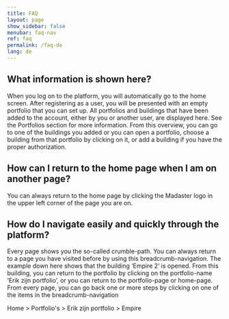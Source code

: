 ```yaml
---
title: FAQ
layout: page
show_sidebar: false
menubar: faq-nav
ref: faq
permalink: /faq-de
lang: de
---
```


## What information is shown here?
When you log on to the platform, you will automatically go to the home screen. After registering as a user, you will be presented with an empty portfolio that you can set up. All portfolios and buildings that have been added to the account, either by you or another user, are displayed here. See the Portfolios section for more information. From this overview, you can go to one of the buildings you added or you can open a portfolio, choose a building from that portfolio by clicking on it, or add a building if you have the proper authorization.

## How can I return to the home page when I am on another page?
You can always return to the home page by clicking the Madaster logo in the upper left corner of the page you are on.

## How do I navigate easily and quickly through the platform?
Every page shows you the so-called crumble-path. You can always return to a page you have visited before by using this breadcrumb-navigation. The example down here shows that the building ‘Empire 2’ is opened. From this building, you can return to the portfolio by clicking on the portfolio-name ‘Erik zijn portfolio’, or you can return to the portfolio-page or home-page. From every page, you can go back one or more steps by clicking on one of the items in the breadcrumb-navigation

Home  >  Portfolio's  >  Erik zijn portfolio  >  Empire 
